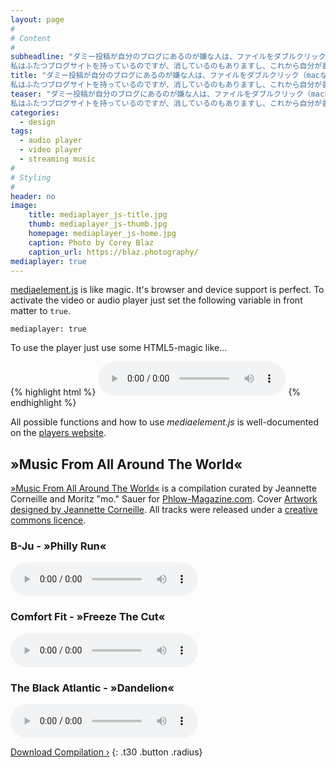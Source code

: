 ```yaml
---
layout: page
#
# Content
#
subheadline: "ダミー投稿が自分のブログにあるのが嫌な人は、ファイルをダブルクリック（macなら二本指クリック）で削除してしまいましょう。
私はふたつブログサイトを持っているのですが、消しているのもありますし、これから自分が書き方を参考にするために残しておいているのもあります。"
title: "ダミー投稿が自分のブログにあるのが嫌な人は、ファイルをダブルクリック（macなら二本指クリック）で削除してしまいましょう。
私はふたつブログサイトを持っているのですが、消しているのもありますし、これから自分が書き方を参考にするために残しておいているのもあります。"
teaser: "ダミー投稿が自分のブログにあるのが嫌な人は、ファイルをダブルクリック（macなら二本指クリック）で削除してしまいましょう。
私はふたつブログサイトを持っているのですが、消しているのもありますし、これから自分が書き方を参考にするために残しておいているのもあります。"
categories:
  - design
tags:
  - audio player
  - video player
  - streaming music
#
# Styling
#
header: no
image:
    title: mediaplayer_js-title.jpg
    thumb: mediaplayer_js-thumb.jpg
    homepage: mediaplayer_js-home.jpg
    caption: Photo by Corey Blaz
    caption_url: https://blaz.photography/
mediaplayer: true
---
```

[mediaelement.js][1] is like magic. It's browser and device support is perfect. To activate the video or audio player just set the following variable in front matter to `true`.

~~~
mediaplayer: true
~~~

To use the player just use some HTML5-magic like...

{% highlight html %}
<audio src="http://path-to-file.com/music.mp3" type="audio/mp3" controls="controls"></audio>
{% endhighlight %}

All possible functions and how to use *mediaelement.js* is well-documented on the [players website][1].



## »Music From All Around The World«

[»Music From All Around The World«][5] is a compilation curated by Jeannette Corneille and Moritz "mo." Sauer for [Phlow-Magazine.com][4]. Cover [Artwork designed by Jeannette Corneille][1]. All tracks were released under a [creative commons licence][2].

### B-Ju - »Philly Run«

<audio src="http://archive.org/download/music_from_all_around_the_world/13._music_from_all_around_the_world_-_b-ju_-_philly_run.mp3" type="audio/mp3" controls="controls"></audio>

### Comfort Fit - »Freeze The Cut«

<audio src="http://archive.org/download/music_from_all_around_the_world/05._music_from_all_around_the_world_-_comfort_fit_-_freeze_the_cut_opolopos_emotional_draft_remix.mp3" type="audio/mp3" controls="controls"></audio>

### The Black Atlantic - »Dandelion«

<audio src="http://archive.org/download/music_from_all_around_the_world/02._music_from_all_around_the_world_-_the_black_atlantic_-_dandelion.mp3" type="audio/mp3" controls="controls"></audio>

[Download Compilation ›](https://archive.org/details/music_from_all_around_the_world)
{: .t30 .button .radius}



 [1]: http://mediaelementjs.com/
 [2]: http://jcorneille.de/
 [3]: www.creativecommons.org/licenses/by-nc-nd/3.0/
 [4]: http://phlow-magazine.com/
 [5]: https://archive.org/details/music_from_all_around_the_world
 [6]: #
 [7]: #
 [8]: #
 [9]: #
 [10]: #